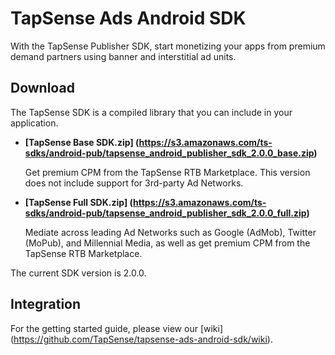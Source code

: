 # TapSense Ads Android SDK

With the TapSense Publisher SDK, start monetizing your apps from premium demand partners using banner and interstitial ad units. 

## Download

The TapSense SDK is a compiled library that you can include in your application.

* **[TapSense Base SDK.zip] (https://s3.amazonaws.com/ts-sdks/android-pub/tapsense_android_publisher_sdk_2.0.0_base.zip)**

  Get premium CPM from the TapSense RTB Marketplace. This version does not include support for 3rd-party Ad Networks.

* **[TapSense Full SDK.zip] (https://s3.amazonaws.com/ts-sdks/android-pub/tapsense_android_publisher_sdk_2.0.0_full.zip)**

  Mediate across leading Ad Networks such as Google (AdMob), Twitter (MoPub), and Millennial Media, as well as get premium CPM from the TapSense RTB Marketplace.

The current SDK version is 2.0.0.

## Integration
For the getting started guide, please view our [wiki] (https://github.com/TapSense/tapsense-ads-android-sdk/wiki).
